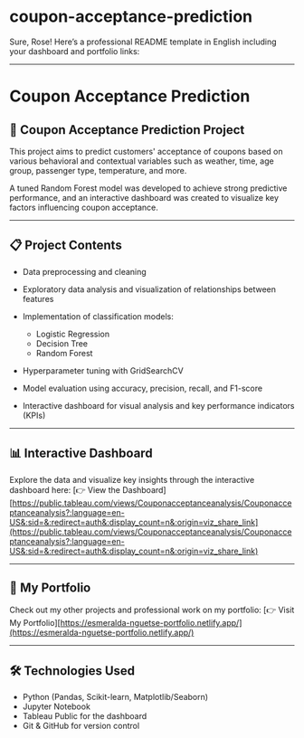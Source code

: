 # coupon-acceptance-prediction

Sure, Rose! Here’s a professional README template in English including your dashboard and portfolio links:

---

# Coupon Acceptance Prediction

## 🚀 Coupon Acceptance Prediction Project

This project aims to predict customers' acceptance of coupons based on various behavioral and contextual variables such as weather, time, age group, passenger type, temperature, and more.

A tuned Random Forest model was developed to achieve strong predictive performance, and an interactive dashboard was created to visualize key factors influencing coupon acceptance.

---

## 📋 Project Contents

* Data preprocessing and cleaning
* Exploratory data analysis and visualization of relationships between features
* Implementation of classification models:

  * Logistic Regression
  * Decision Tree
  * Random Forest
* Hyperparameter tuning with GridSearchCV
* Model evaluation using accuracy, precision, recall, and F1-score
* Interactive dashboard for visual analysis and key performance indicators (KPIs)

---

## 📊 Interactive Dashboard

Explore the data and visualize key insights through the interactive dashboard here:
[👉 View the Dashboard][https://public.tableau.com/views/Couponacceptanceanalysis/Couponacceptanceanalysis?:language=en-US&:sid=&:redirect=auth&:display_count=n&:origin=viz_share_link](https://public.tableau.com/views/Couponacceptanceanalysis/Couponacceptanceanalysis?:language=en-US&:sid=&:redirect=auth&:display_count=n&:origin=viz_share_link)

---

## 💼 My Portfolio

Check out my other projects and professional work on my portfolio:
[👉 Visit My Portfolio][https://esmeralda-nguetse-portfolio.netlify.app/](https://esmeralda-nguetse-portfolio.netlify.app/)

---

## 🛠 Technologies Used

* Python (Pandas, Scikit-learn, Matplotlib/Seaborn)
* Jupyter Notebook
* Tableau Public for the dashboard
* Git & GitHub for version control
